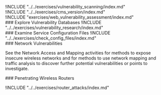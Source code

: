 
<div class="boxtext">
!INCLUDE "../../exercises/vulnerability_scanning/index.md"
</div>

<div class="boxtext">
!INCLUDE "../../exercises/cms_version/index.md"
</div>

<div class="boxtext">
!INCLUDE "exercises/web_vulnerability_assessment/index.md"
</div>

<div class="boxtext">
### Explore Vulnerability Databases
!INCLUDE "../../exercises/vulnerability_research/index.md"
</div>

<div class="boxtext">
### Examine Service Configuration Files
!INCLUDE "../../exercises/check_config_files/index.md"
</div>

<div class="boxtext">
### Network Vulnerabilities

See the Network Access and Mapping activities for methods to expose insecure wireless networks and for methods to use network mapping and traffic analysis to discover further potential vulnerabilities or points to investigate.
</div>

<div class="boxtext">
### Penetrating Wireless Routers

!INCLUDE "../../exercises/router_attacks/index.md"
</div>
